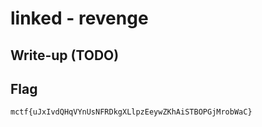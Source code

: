 # linked - revenge

## Write-up (TODO)

## Flag

`mctf{uJxIvdQHqVYnUsNFRDkgXLlpzEeywZKhAiSTBOPGjMrobWaC}`
